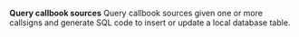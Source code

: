 **Query callbook sources**
Query callbook sources given one or more callsigns and generate SQL code to insert or update a local database table.
